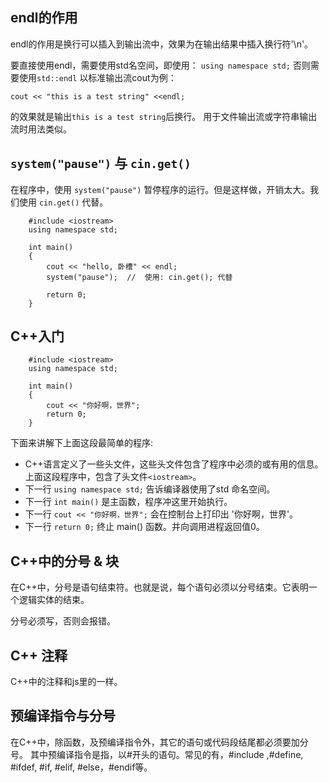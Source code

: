 ## endl的作用
endl的作用是换行可以插入到输出流中，效果为在输出结果中插入换行符'\n'。

要直接使用endl，需要使用std名空间，即使用：
`using namespace std;`
否则需要使用`std::endl`
以标准输出流cout为例：

```
cout << "this is a test string" <<endl;
```
的效果就是输出`this is a test string`后换行。
用于文件输出流或字符串输出流时用法类似。

## `system("pause")` 与 `cin.get()`

在程序中，使用 `system("pause")` 暂停程序的运行。但是这样做，开销太大。我们使用 `cin.get()` 代替。
```
    #include <iostream>
    using namespace std;

    int main()
    {
        cout << "hello, 卧槽" << endl;
        system("pause");  //  使用: cin.get(); 代替

        return 0;
    }
```

## C++入门
```
    #include <iostream>
    using namespace std;

    int main()
    {
        cout << "你好啊，世界";
        return 0;
    }
```
下面来讲解下上面这段最简单的程序:
* C++语言定义了一些头文件，这些头文件包含了程序中必须的或有用的信息。上面这段程序中，包含了头文件`<iostream>`。
* 下一行 `using namespace std;` 告诉编译器使用了std 命名空间。
* 下一行 `int main()` 是主函数，程序冲这里开始执行。
* 下一行 `cout << "你好啊，世界";` 会在控制台上打印出 '你好啊，世界'。
* 下一行 `return 0;` 终止 main() 函数。并向调用进程返回值0。

## C++中的分号 & 块
在C++中，分号是语句结束符。也就是说，每个语句必须以分号结束。它表明一个逻辑实体的结束。

分号必须写，否则会报错。
## C++ 注释
C++中的注释和js里的一样。

## 预编译指令与分号
在C++中，除函数，及预编译指令外，其它的语句或代码段结尾都必须要加分号。
其中预编译指令是指，以#开头的语句。常见的有，#include ,#define, #ifdef, #if, #elif, #else，#endif等。